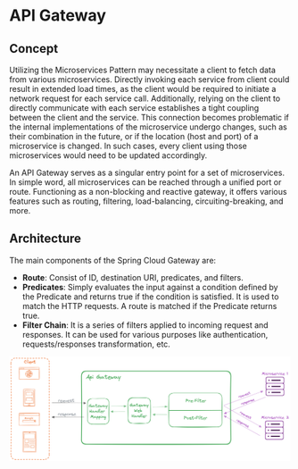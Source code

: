 # API Gateway

## Concept
Utilizing the Microservices Pattern may necessitate a client to fetch data from various microservices. Directly invoking each service from client could result in extended load times,
as the client would be required to initiate a network request for each service call. Additionally, relying on the client to directly communicate with each service establishes a tight
coupling between the client and the service. This connection becomes problematic if the internal implementations of the microservice undergo changes, such as their combination in the
future, or if the location (host and port) of a microservice is changed. In such cases, every client using those microservices would need to be updated accordingly.

An API Gateway serves as a singular entry point for a set of microservices. In simple word, all microservices can be reached through a unified port or route. Functioning as a non-blocking
and reactive gateway, it offers various features such as routing, filtering, load-balancing, circuiting-breaking, and more.

## Architecture
The main components of the Spring Cloud Gateway are:
- **Route**: Consist of ID, destination URI, predicates, and filters.
- **Predicates**: Simply evaluates the input against a condition defined by the Predicate and returns true if the condition is satisfied. It is used to match the HTTP requests. A route 
                  is matched if the Predicate returns true.
- **Filter Chain**: It is a series of filters applied to incoming request and responses. It can be used for various purposes like authentication, requests/responses transformation, etc.

<img alt="alt text" src="images/api_gateway_architecture.png"/>

